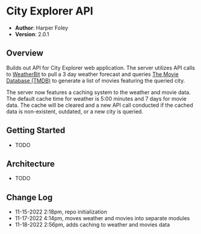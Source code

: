 # City Explorer API

* **Author**: Harper Foley
* **Version**: 2.0.1

## Overview

Builds out API for City Explorer web application. The server utilizes API calls to [WeatherBit](https://www.weatherbit.io/) to pull a 3 day weather forecast and queries [The Movie Database (TMDB)](https://www.themoviedb.org/) to generate a list of movies featuring the queried city. <br>

The server now features a caching system to the weather and movie data. The default cache time for weather is 5:00 minutes and 7 days for movie data. The cache will be cleared and a new API call conducted if the cached data is non-existent, outdated, or a new city is queried.

## Getting Started

* TODO

## Architecture

* TODO

## Change Log

* 11-15-2022 2:18pm, repo initialization
* 11-17-2022 4:14pm, moves weather and movies into separate modules
* 11-18-2022 2:56pm, adds caching to weather and movies data
